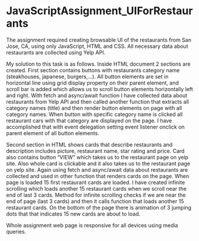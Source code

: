 # JavaScriptAssignment_UIForRestaurants

The assignment required creating browsable UI of the restaurants from San Jose, CA, using only JavaScript, HTML and CSS. All necessary data about restaurants are collected using Yelp API.

 My solution to this task is as follows. Inside HTML document 2 sections are created. First section contains buttons with restaurants category name (steakhouses, japanese, burgers,...). All button elements are set in horizontal line using grid display property on their parent element, and scroll bar is added which allows us to scroll button elements horizontally left and right. With fetch and async/await function I have collected data about restaurants from Yelp API and then called another function that extracts all category names (title) and then render button elements on page with all category names. When button with specific category name is clicked all restaurant cars with that category are displayed on the page. I have accomplished that with event delegation setting event listener onclick on parent element of all button elements.
 
Second section in HTML shows cards that describe restaurants and description includes picture, restaurant name, star rating and price. Card also contains button “VIEW” which takes us to the restaurant page on yelp site. Also whole card is clickable and it also takes us to the restaurant page on yelp site. Again using fetch and async/await data about restaurants are collected and used in other function that renders cards on the page. When page is loaded 15 first restaurant cards are loaded. I have created infinite scrolling which loads another 15 restaurant cards when we scroll near the end of last 3 cards. Method for infinite scrolling checks if we are near the end of page (last 3 cards) and then it calls function that loads another 15 restaurant cards. On the bottom of the page there is animation of 3 jumping dots that that indicates 15 new cards are about to load.

Whole assignment web page is responsive for all devices using media queries.
